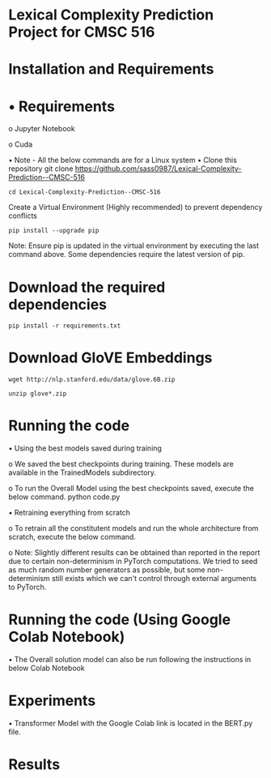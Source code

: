 
# Lexical Complexity Prediction Project for CMSC 516

# Installation and Requirements

# •	Requirements

o	Jupyter Notebook

o	Cuda

•	Note - All the below commands are for a Linux system
•	Clone this repository
    git clone https://github.com/sass0987/Lexical-Complexity-Prediction--CMSC-516

    cd Lexical-Complexity-Prediction--CMSC-516

Create a Virtual Environment (Highly recommended) to prevent dependency conflicts

    pip install --upgrade pip
    
Note: Ensure pip is updated in the virtual environment by executing the last command above. Some dependencies require the latest version of pip.

# Download the required dependencies
    pip install -r requirements.txt
# Download GloVE Embeddings
    wget http://nlp.stanford.edu/data/glove.6B.zip

    unzip glove*.zip

# Running the code
•	Using the best models saved during training

  o	We saved the best checkpoints during training. These models are available in the TrainedModels subdirectory.
  
  o	To run the Overall Model using the best checkpoints saved, execute the below command.
    python code.py

•	Retraining everything from scratch

 
 o	To retrain all the constitutent models and run the whole architecture from scratch, execute the below command.
 
 o	Note: Slightly different results can be obtained than reported in the report due to certain non-determinism in PyTorch computations. We tried to seed as much random number generators as possible, but some non-determinism still exists which we can't control through external arguments to PyTorch.

# Running the code (Using Google Colab Notebook)

•	The Overall solution model can also be run following the instructions in below Colab Notebook

# Experiments
•	Transformer Model with the Google Colab link is located in the BERT.py file.

# Results

